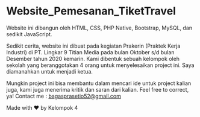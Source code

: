 # Website_Pemesanan_TiketTravel

Website ini dibangun oleh HTML, CSS, PHP Native, Bootstrap, MySQL, dan sedikit JavaScript. 


Sedikit cerita, website ini dibuat pada kegiatan Prakerin (Praktek Kerja Industri) di PT. Lingkar 9 Titian Media pada bulan Oktober s/d bulan Desember tahun 2020 kemarin. Kami dibentuk sebuah kelompok oleh sekolah yang beranggotakan 4 orang untuk menyelesaikan project ini. Saya diamanahkan untuk menjadi ketua.


Mungkin project ini bisa membantu dalam mencari ide untuk project kalian juga, kami juga menerima kritik dan saran dari kalian. Feel free to correct, ya! 
Contact me : bagasprasetio52@gmail.com


Made with ❤ by Kelompok 4
